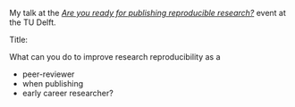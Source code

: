 My talk at the [*Are you ready for publishing reproducible
research?*](https://www.eventbrite.com/e/are-you-ready-for-publishing-reproducible-research-tickets-55561449792)
event at the TU Delft.

Title:

What can you do to improve research reproducibility as a
- peer-reviewer
- when publishing
- early career researcher?